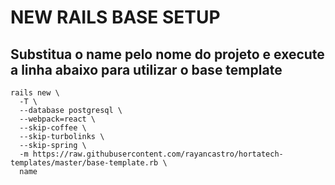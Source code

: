 # NEW RAILS BASE SETUP

## Substitua o name pelo nome do projeto e execute a linha abaixo para utilizar o base template

```
rails new \
  -T \
  --database postgresql \
  --webpack=react \
  --skip-coffee \
  --skip-turbolinks \
  --skip-spring \
  -m https://raw.githubusercontent.com/rayancastro/hortatech-templates/master/base-template.rb \
  name
```
